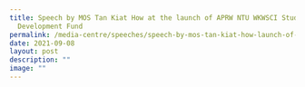 ```yaml
---
title: Speech by MOS Tan Kiat How at the launch of APRW NTU WKWSCI Student
  Development Fund
permalink: /media-centre/speeches/speech-by-mos-tan-kiat-how-launch-of-aprw-ntu-wkwsci-student-development-fund/
date: 2021-09-08
layout: post
description: ""
image: ""
---
```

